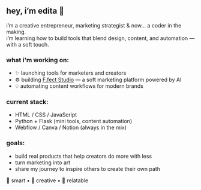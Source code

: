 ## hey, i’m edita 👋

i’m a creative entrepreneur, marketing strategist & now… a coder in the making.  
i’m learning how to build tools that blend design, content, and automation — with a soft touch.

### what i'm working on:
- ✨ launching tools for marketers and creators  
- ⚙️ building [F.fect Studio](https://yourlink.com) — a soft marketing platform powered by AI  
- 💡 automating content workflows for modern brands

### current stack:
- HTML / CSS / JavaScript  
- Python + Flask (mini tools, content automation)  
- Webflow / Canva / Notion (always in the mix)

### goals:
- build real products that help creators do more with less  
- turn marketing into art  
- share my journey to inspire others to create their own path

🧠 smart • 🎨 creative • 🤝 relatable
